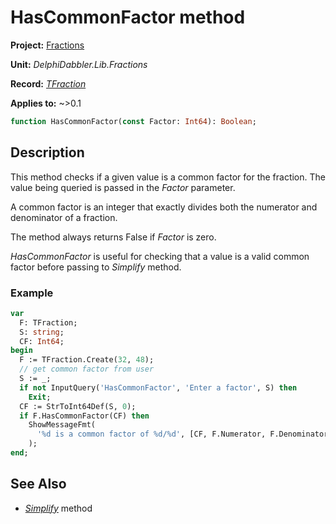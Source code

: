 # HasCommonFactor method

**Project:** [Fractions](../API.md)

**Unit:** _DelphiDabbler.Lib.Fractions_

**Record:** [_TFraction_](./TFraction.md)

**Applies to:** ~>0.1

```pascal
function HasCommonFactor(const Factor: Int64): Boolean;
```

## Description

This method checks if a given value is a common factor for the fraction. The value being queried is passed in the _Factor_ parameter.

A common factor is an integer that exactly divides both the numerator and denominator of a fraction.

The method always returns False if _Factor_ is zero.

_HasCommonFactor_ is useful for checking that a value is a valid common factor before passing to _Simplify_ method.

### Example

```pascal
var
  F: TFraction;
  S: string;
  CF: Int64;
begin
  F := TFraction.Create(32, 48);
  // get common factor from user
  S := _;
  if not InputQuery('HasCommonFactor', 'Enter a factor', S) then
    Exit;
  CF := StrToInt64Def(S, 0);
  if F.HasCommonFactor(CF) then
    ShowMessageFmt(
      '%d is a common factor of %d/%d', [CF, F.Numerator, F.Denominator]
    );
end;
```

## See Also

* [_Simplify_](./TFraction-Simplify.md) method
